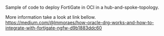 Sample of code to deploy FortiGate in OCI in a hub-and-spoke-topology.

More information take a look at link bellow.
https://medium.com/@lmmoraes/how-oracle-drg-works-and-how-to-integrate-with-fortigate-ngfw-d9b1883ddc60
